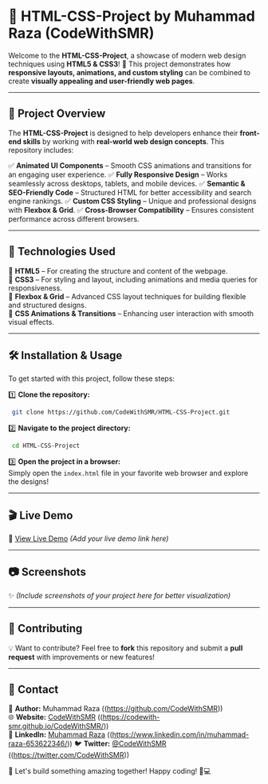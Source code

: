 # 🎨 HTML-CSS-Project by Muhammad Raza (CodeWithSMR)

Welcome to the **HTML-CSS-Project**, a showcase of modern web design techniques using **HTML5 & CSS3**! 🚀 This project demonstrates how **responsive layouts, animations, and custom styling** can be combined to create **visually appealing and user-friendly web pages**.

---

## 📌 Project Overview

The **HTML-CSS-Project** is designed to help developers enhance their **front-end skills** by working with **real-world web design concepts**. This repository includes:

✅ **Animated UI Components** – Smooth CSS animations and transitions for an engaging user experience.
✅ **Fully Responsive Design** – Works seamlessly across desktops, tablets, and mobile devices.
✅ **Semantic & SEO-Friendly Code** – Structured HTML for better accessibility and search engine rankings.
✅ **Custom CSS Styling** – Unique and professional designs with **Flexbox & Grid**.
✅ **Cross-Browser Compatibility** – Ensures consistent performance across different browsers.

---

## 🚀 Technologies Used

🔹 **HTML5** – For creating the structure and content of the webpage.  
🔹 **CSS3** – For styling and layout, including animations and media queries for responsiveness.  
🔹 **Flexbox & Grid** – Advanced CSS layout techniques for building flexible and structured designs.  
🔹 **CSS Animations & Transitions** – Enhancing user interaction with smooth visual effects.

---

## 🛠 Installation & Usage

To get started with this project, follow these steps:

1️⃣ **Clone the repository:**
```bash
 git clone https://github.com/CodeWithSMR/HTML-CSS-Project.git
```

2️⃣ **Navigate to the project directory:**
```bash
 cd HTML-CSS-Project
```

3️⃣ **Open the project in a browser:**  
Simply open the `index.html` file in your favorite web browser and explore the designs!

---

## 🎬 Live Demo

🚀 [View Live Demo](#) *(Add your live demo link here)*

---

## 📷 Screenshots

✨ *(Include screenshots of your project here for better visualization)*

---

## 📌 Contributing

💡 Want to contribute? Feel free to **fork** this repository and submit a **pull request** with improvements or new features!

---

## 📧 Contact

📩 **Author:** Muhammad Raza ((https://github.com/CodeWithSMR))  
🌐 **Website:** [CodeWithSMR](#) ((https://codewith-smr.github.io/CodeWithSMR/))  
🔗 **LinkedIn:** [Muhammad Raza](#) ((https://www.linkedin.com/in/muhammad-raza-653622346/))
🐦 **Twitter:** [@CodeWithSMR](#) ((https://twitter.com/CodeWithSMR)) 

🚀 Let's build something amazing together! Happy coding! 🎨💻
